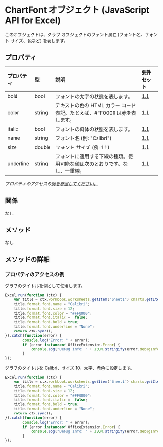 # <a name="chartfont-object-javascript-api-for-excel"></a>ChartFont オブジェクト (JavaScript API for Excel)

このオブジェクトは、グラフ オブジェクトのフォント属性 (フォント名、フォント サイズ、色など) を表します。

## <a name="properties"></a>プロパティ

| プロパティ       | 型    |説明| 要件セット|
|:---------------|:--------|:----------|:----|
|bold|bool|フォントの太字の状態を表します。|[1.1](../requirement-sets/excel-api-requirement-sets.md)|
|color|string|テキストの色の HTML カラー コード表記。たとえば、#FF0000 は赤を表します。|[1.1](../requirement-sets/excel-api-requirement-sets.md)|
|italic|bool|フォントの斜体の状態を表します。|[1.1](../requirement-sets/excel-api-requirement-sets.md)|
|name|string|フォント名 (例: "Calibri")|[1.1](../requirement-sets/excel-api-requirement-sets.md)|
|size|double|フォント サイズ (例: 11)|[1.1](../requirement-sets/excel-api-requirement-sets.md)|
|underline|string|フォントに適用する下線の種類。使用可能な値は次のとおりです。なし、一重線。|[1.1](../requirement-sets/excel-api-requirement-sets.md)|

_プロパティのアクセスの[例を参照してください。](#property-access-examples)_

## <a name="relationships"></a>関係
なし


## <a name="methods"></a>メソッド
なし


## <a name="method-details"></a>メソッドの詳細

### <a name="property-access-examples"></a>プロパティのアクセスの例

グラフのタイトルを例として使用します。

```js
Excel.run(function (ctx) { 
    var title = ctx.workbook.worksheets.getItem("Sheet1").charts.getItem("Chart1").title;
    title.format.font.name = "Calibri";
    title.format.font.size = 12;
    title.format.font.color = "#FF0000";
    title.format.font.italic =  false;
    title.format.font.bold = true;
    title.format.font.underline = "None";
    return ctx.sync();
}).catch(function(error) {
        console.log("Error: " + error);
        if (error instanceof OfficeExtension.Error) {
            console.log("Debug info: " + JSON.stringify(error.debugInfo));
        }
});
```

グラフのタイトルを Calibri、サイズ 10、太字、赤色に設定します。 

```js
Excel.run(function (ctx) { 
    var title = ctx.workbook.worksheets.getItem("Sheet1").charts.getItem("Chart1").title;
    title.format.font.name = "Calibri";
    title.format.font.size = 12;
    title.format.font.color = "#FF0000";
    title.format.font.italic =  false;
    title.format.font.bold = true;
    title.format.font.underline = "None";
    return ctx.sync();
}).catch(function(error) {
        console.log("Error: " + error);
        if (error instanceof OfficeExtension.Error) {
            console.log("Debug info: " + JSON.stringify(error.debugInfo));
        }
});
```
